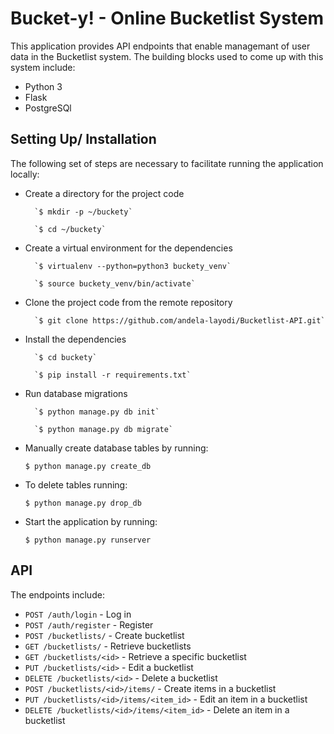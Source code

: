 # Bucket-y! - Online Bucketlist System
This application provides API endpoints that enable managemant of user data in the Bucketlist system.
The building blocks used to come up with this system include:
* Python 3
* Flask
* PostgreSQl

## Setting Up/ Installation
The following set of steps are necessary to facilitate running the application locally:
* Create a directory for the project code

        `$ mkdir -p ~/buckety`

        `$ cd ~/buckety`

* Create a virtual environment for the dependencies

        `$ virtualenv --python=python3 buckety_venv`

        `$ source buckety_venv/bin/activate`

* Clone the project code from the remote repository

        `$ git clone https://github.com/andela-layodi/Bucketlist-API.git`

* Install the dependencies

        `$ cd buckety`

        `$ pip install -r requirements.txt`

* Run database migrations

        `$ python manage.py db init`

        `$ python manage.py db migrate`

* Manually create database tables by running:

    `$ python manage.py create_db`

* To delete tables running:

    `$ python manage.py drop_db`

* Start the application by running:

    `$ python manage.py runserver`

## API
The endpoints include:
* `POST /auth/login` - Log in
* `POST /auth/register` - Register
* `POST /bucketlists/` - Create bucketlist
* `GET /bucketlists/` - Retrieve bucketlists
* `GET /bucketlists/<id>` - Retrieve a specific bucketlist
* `PUT /bucketlists/<id>` - Edit a bucketlist
* `DELETE /bucketlists/<id>` - Delete a bucketlist
* `POST /bucketlists/<id>/items/` - Create items in a bucketlist
* `PUT /bucketlists/<id>/items/<item_id>` - Edit an item in a bucketlist
* `DELETE /bucketlists/<id>/items/<item_id>` - Delete an item in a bucketlist
